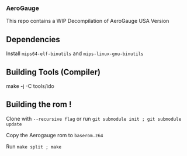 ### AeroGauge

This repo contains a WIP Decompilation of AeroGauge USA Version

## Dependencies

Install ``mips64-elf-binutils`` and ``mips-linux-gnu-binutils
``
## Building Tools (Compiler)
  make -j -C tools/ido

## Building the rom !
Clone with ``--recursive flag`` or run ``git submodule init ; git submodule update``

Copy the Aerogauge rom to ``baserom.z64``

Run ``make split ; make``

